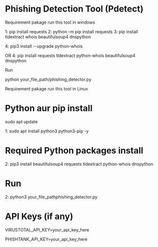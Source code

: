 # Phishing Detection Tool (Pdetect)

Requirement pakage run this tool in windows

1: pip install requests
2: python -m pip install requests
3: pip install tldextract whois beautifulsoup4 dnspython

4: pip3 install --upgrade python-whois

OR
4: pip install requests tldextract python-whois beautifulsoup4 dnspython

Run 

 python your_file_path/phishing_detector.py
 
Requirement pakage run this tool in Linux

# Python aur pip install

sudo apt update

1: sudo apt install python3 python3-pip -y

# Required Python packages install

2: pip3 install beautifulsoup4 requests tldextract python-whois dnspython

# Run

2: python3 your_file_pathphishing_detector.py

# API Keys (if any)

VIRUSTOTAL_API_KEY=your_api_key_here

PHISHTANK_API_KEY=your_api_key_here




